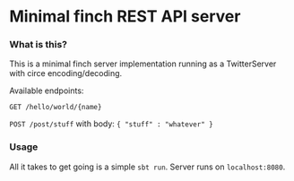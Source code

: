 # Minimal finch REST API server 

### What is this?

This is a minimal finch server implementation running as a TwitterServer with circe encoding/decoding.

Available endpoints:

`GET /hello/world/{name}`  

`POST /post/stuff` with body: `{ "stuff" : "whatever" }`

### Usage

All it takes to get going is a simple `sbt run`. Server runs on `localhost:8080`.
